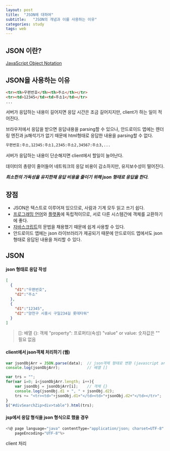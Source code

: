 ```yaml
---
layout: post
title:  "JSON에 대하여"
subtitle:   "JSON의 개념과 이를 사용하는 이유"
categories: study
tags: web
---
```


## JSON 이란?
[JavaScript Object Notation](https://ko.wikipedia.org/wiki/JSON)

## JSON을 사용하는 이유
```html
<tr><th>우편번호</th><th>주소</th></tr>
<tr><td>12345</td><td>주소1</td></tr>
...
```
<p>서버가 응답하는 내용이 길어지면 응답 시간은 조금 길어지지만, client가 하는 일이 적어진다.</p>

<p>브라우저에서 응답을 받으면 응답내용을 parsing할 수 있으나, 안드로이드 앱에는 렌더링 엔진과 js해석기가 없기 때문에 html형태로 응답한 내용을 parsing할 수 없다.</p>

```html
우편번호:주소,12345:주소1,2345:주소2,34567:주소3,...
```
<p>서버가 응답하는 내용이 단순해지면 client에서 할일이 늘어난다.</p>
<p>데이터의 총량이 줄어들어 네트워크의 응답 비용이 감소하지만, 유지보수성이 떨어진다. </p>

***최소한의 가독성을 유지한채 응답 비용을 줄이기 위해 json 형태로 응답을 한다.***

## 장점

-   JSON은 텍스트로 이루어져 있으므로, 사람과 기계 모두 읽고 쓰기 쉽다.
-   [프로그래밍 언어](https://ko.wikipedia.org/wiki/%ED%94%84%EB%A1%9C%EA%B7%B8%EB%9E%98%EB%B0%8D_%EC%96%B8%EC%96%B4 "프로그래밍 언어")와  [플랫폼](https://ko.wikipedia.org/wiki/%EC%BB%B4%ED%93%A8%ED%8C%85_%ED%94%8C%EB%9E%AB%ED%8F%BC "컴퓨팅 플랫폼")에 독립적이므로, 서로 다른 시스템간에 객체를 교환하기에 좋다.
- [자바스크립트](https://ko.wikipedia.org/wiki/%EC%9E%90%EB%B0%94%EC%8A%A4%ED%81%AC%EB%A6%BD%ED%8A%B8 "자바스크립트")의 문법을 채용했기 때문에 쉽게 사용할 수 있다.
- 안드로이드 앱에는 json 라이브러리가 제공되기 때문에 안드로이드 앱에서도 json형태로 응답된 내용을 처리할 수 있다.


## JSON
#### json 형태로 응답 작성
```json
[
  {
    "d1":"우편번호",
    "d2":"주소"
  },
  {
    "d1":"12345",
    "d2":"양천구 시흥시 구일234길 롯데타워"
  }
]
```

>[]: 배열
{}: 객체
"property": 프로퍼티(속성)
"value" or value: 숫자값은 "" 필요 없음

#### client에서 json객체 처리하기 (웹)
```js
var jsonObjArr = JSON.parse(data);	// json객체 형태로 변환 (javascript array)
console.log(jsonObjArr);			// 배열 []

var trs = "";
for(var i=0; i<jsonObjArr.length; i++){
	var jsonObj = jsonObjArr[i];	// 객체 {}
	console.log(jsonObj.d1 + ", " + jsonObj.d2);
	trs += "<tr><td>"+jsonObj.d1+"</td><td>"+jsonObj.d2+"</td></tr>";
}
$("#divSearchZip>div>table").html(trs);
```

#### jsp에서 응답 형식을 json 형식으로 했을 경우
```js
<%@ page language="java" contentType="application/json; charset=UTF-8"
    pageEncoding="UTF-8"%>
```
client 처리
```js

```
<!--stackedit_data:
eyJoaXN0b3J5IjpbMzUxMjU5ODUsNTc3MzY1MTc5LC0xNzM4OT
k5MTkyLC0yMDkyNTUyOTI5LC0xNTU4Mzg5NjgsLTE4NTgyNzc4
ODgsLTE2MTYyOTczNTcsMjAzODM4MzgwXX0=
-->